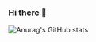 ### Hi there 👋

![Anurag's GitHub stats](https://github-readme-stats.vercel.app/api?username=xhfkd00&show_icons=true&theme=radical)

<!--
**xhfkd00/xhfkd00** is a ✨ _special_ ✨ repository because its `README.md` (this file) appears on your GitHub profile.

Here are some ideas to get you started:

- 🔭 I’m currently working on ...
- 🌱 I’m currently learning ...
- 👯 I’m looking to collaborate on ...
- 🤔 I’m looking for help with ...
- 💬 Ask me about ...
- 📫 How to reach me: ...
- 😄 Pronouns: ...
- ⚡ Fun fact: ...
-->
